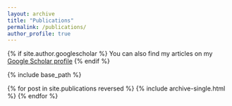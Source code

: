 ```yaml
---
layout: archive
title: "Publications"
permalink: /publications/
author_profile: true
---
```


{% if site.author.googlescholar %}
  You can also find my articles on my [Google Scholar profile](https://scholar.google.com/citations?user=V-9g7U4AAAAJ&hl=zh-CN)
{% endif %}

{% include base_path %}

{% for post in site.publications reversed %}
  {% include archive-single.html %}
{% endfor %}
